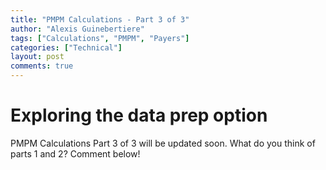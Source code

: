 ```yaml
---
title: "PMPM Calculations - Part 3 of 3"
author: "Alexis Guinebertiere"
tags: ["Calculations", "PMPM", "Payers"]
categories: ["Technical"]
layout: post
comments: true
---
```


# Exploring the data prep option

PMPM Calculations Part 3 of 3 will be updated soon. 
What do you think of parts 1 and 2? Comment below! 
